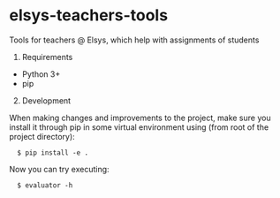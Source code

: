 elsys-teachers-tools
====================

Tools for teachers @ Elsys, which help with assignments of students

1. Requirements

  - Python 3+
  - pip

2. Development

  When making changes and improvements to the project, make sure you install it through pip
  in some virtual environment using (from root of the project directory):

  ```
    $ pip install -e .
  ```

  Now you can try executing:

  ```
    $ evaluator -h
  ```
